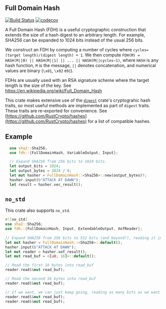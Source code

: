 Full Domain Hash
----------------

[![Build Status](https://travis-ci.org/phayes/fdh-rs.svg?branch=master)](https://travis-ci.org/phayes/fdh-rs)
[![codecov](https://codecov.io/gh/phayes/fdh-rs/branch/master/graph/badge.svg)](https://codecov.io/gh/phayes/fdh-rs)

A Full Domain Hash (FDH) is a useful cryptographic construction that extends the size of a hash digest to an arbitrary length. For example, SHA256 can be expanded to 1024 bits instead of the usual 256 bits.

We construct an FDH by computing a number of cycles where `cycles=(target length)/(digest length) + 1`. We then compute `FDH(M) = HASH(M||0) || HASH(M||1) || ... || HASH(M||cycles−1)`, where `HASH` is any hash function, `M` is the message, `||` denotes concatenation, and numerical values are binary (`\x01`, `\x02` etc).

FDHs are usually used with an RSA signature scheme where the target length is the size of the key. See https://en.wikipedia.org/wiki/Full_Domain_Hash

This crate makes extensive use of the [`digest`](/digest) crate's cryptograhic hash traits, so most useful methods are implemented as part of `digest` traits. These traits are re-exported for convenience. See [https://github.com/RustCrypto/hashes](https://github.com/RustCrypto/hashes) for a list of compatible hashes.


Example
-------
```rust
  use sha2::Sha256;
  use fdh::{FullDomainHash, VariableOutput, Input};

  // Expand SHA256 from 256 bits to 1024 bits.
  let output_bits = 1024;
  let output_bytes = 1024 / 8;
  let mut hasher = FullDomainHash::<Sha256>::new(output_bytes)?;
  hasher.input(b"ATTACK AT DAWN");
  let result = hasher.vec_result();
```

`no_std`
-------

This crate also supports `no_std`. 

```rust
#![no_std]
use sha2::Sha256;
use fdh::{FullDomainHash, Input, ExtendableOutput, XofReader};
   
// Expand SHA256 from 256 bits to 512 bits (and beyond!), reading it in 16 byte chunks.
let mut hasher = FullDomainHash::<Sha256>::default();
hasher.input(b"ATTACK AT DAWN");
let mut reader = hasher.xof_result();
let mut read_buf = <[u8; 16]>::default();

// Read the first 16 bytes into read_buf
reader.read(&mut read_buf);

// Read the second 16 bytes into read_buf
reader.read(&mut read_buf);

// If we want, we can just keep going, reading as many bits as we want indefinitely.
reader.read(&mut read_buf);
reader.read(&mut read_buf);
```
